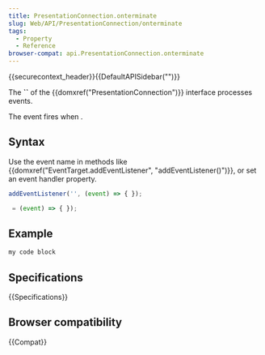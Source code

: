```yaml
---
title: PresentationConnection.onterminate
slug: Web/API/PresentationConnection/onterminate
tags:
  - Property
  - Reference
browser-compat: api.PresentationConnection.onterminate
---
```

{{securecontext_header}}{{DefaultAPISidebar("")}}

The **``** of the {{domxref("PresentationConnection")}} interface processes  events.

The  event fires when .

## Syntax

Use the event name in methods like {{domxref("EventTarget.addEventListener", "addEventListener()")}}, or set an event handler property.

```js
addEventListener('', (event) => { });

 = (event) => { });
```

## Example

```js
my code block
```

## Specifications

{{Specifications}}

## Browser compatibility

{{Compat}}

